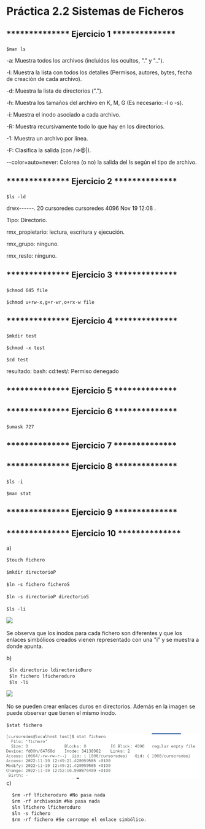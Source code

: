 # Práctica 2.2 Sistemas de Ficheros

## ************** Ejercicio 1 **************

`$man ls`

-a: Muestra todos los archivos (incluidos los ocultos, "." y "..").

-l: Muestra la lista con todos los detalles (Permisos, autores, bytes, fecha de creación de cada archivo).

-d: Muestra la lista de directorios (".").

-h: Muestra los tamaños del archivo en K, M, G (Es necesario: -l o -s).

-i: Muestra el inodo asociado a cada archivo.

-R: Muestra recursivamente todo lo que hay en los directorios.

-1: Muestra un archivo por línea.

-F: Clasifica la salida (con /=>@|).

--color=auto=never: Colorea (o no) la salida del ls según el tipo de archivo.

## ************** Ejercicio 2 **************

`$ls -ld`

drwx------. 20 cursoredes cursoredes 4096 Nov 19 12:08 .

Tipo: Directorio.

rmx_propietario: lectura, escritura y ejecución.

rmx_grupo: ninguno.

rmx_resto: ninguno.

## ************** Ejercicio 3 **************

`$chmod 645 file`

 `$chmod u+rw-x,g+r-wr,o+rx-w file` 
 
 ## ************** Ejercicio 4 **************
 
 `$mkdir test`
 
 `$chmod -x test`
 
 `$cd test`
 
 resultado: bash: cd:test/: Permiso denegado
 
 ## ************** Ejercicio 5 **************


 ## ************** Ejercicio 6 **************
 
 `$umask 727`
 
 ## ************** Ejercicio 7 **************
 
 
 ## ************** Ejercicio 8 **************
 
 `$ls -i`
 
  `$man stat`
  
  ## ************** Ejercicio 9 **************
  
  
  ## ************** Ejercicio 10 **************

  a) 
    
    $touch fichero
    
    $mkdir directorioP
    
    $ln -s fichero ficheroS
    
    $ln -s directorioP directorioS
    
    $ls -li
    
   <img src="ejercicio10.png">
   
   Se observa que los inodos para cada fichero son diferentes y que los enlaces simbólicos creados vienen representado con una "i" y se muestra a donde apunta.
 
  b)
     
     $ln directorio ldirectorioDuro
     $ln fichero lficheroduro
     $ls -li
     
   <img src="ejercicio10B.png">
   
   No se pueden crear enlaces duros en directorios. Además en la imagen se puede observar que tienen el mismo inodo.
   
   `$stat fichero`
   
   <img src="stat.png">
  c)

      $rm -rf lficheroduro #No pasa nada
      $rm -rf archivosim #No pasa nada
      $ln lfichero lficheroduro
      $ln -s fichero
      $rm -rf fichero #Se corrompe el enlace simbólico.
      
  

